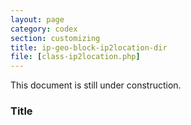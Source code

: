 ```yaml
---
layout: page
category: codex
section: customizing
title: ip-geo-block-ip2location-dir
file: [class-ip2location.php]
---
```


This document is still under construction.

<!--more-->

### Title ###

[IP-Geo-Block]: https://wordpress.org/plugins/ip-geo-block/ "WordPress › IP Geo Block « WordPress Plugins"

